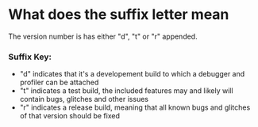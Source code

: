 # What does the suffix letter mean
The version number is has either "d", "t" or "r" appended.
### Suffix Key:
- "d" indicates that it's a developement build to which a debugger and profiler can be attached
- "t" indicates a test build, the included features may and likely will contain bugs, glitches and other issues
- "r" indicates a release build, meaning that all known bugs and glitches of that version should be fixed